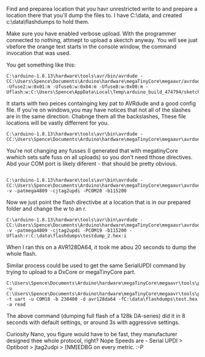 Find and preparea location that you havr unrestricted write to and prepare a location there that you'll dump the files to. I have C:\data, and created c:\data\flashdumps to hold them.


Make sure you have enabled verbose upload. With the programmer connected to nothing, attmept to upload a skectch anyway. You will see juat vbefore the orange text starts in the console window, the command invocation that was used.


You get something like this:

```
C:\arduino-1.8.13\hardware\tools\avr/bin/avrdude -CC:\Users\Spence\Documents\Arduino\hardware\megaTinyCore\megaavr/avrdude.conf  -Ufuse2:w:0x01:m -Ufuse6:w:0x04:m -Ufuse8:w:0x00:m -Uflash:w:C:\Users\Spence\AppData\Local\Temp\arduino_build_474794/sketch_feb23a.ino.hex:i
```

It starts with two peices containging key pat to AVRdude and a good config file.
If you're on windows,you may have notices that not all of the slashes are in the same direction. Chabnge them all the backslashes,
These file locations will be vastly differrent for you.

```
C:\arduino-1.8.13\hardware\tools\avr\bin\avrdude -CC:\Users\Spence\Documents\Arduino\hardware\megaTinyCore\megaavr\avrdude.conf

```
You're not changing any fusses (I generated that with megatinyCore wwhich sets safe fuss on all uploads) so you don't need tthose directives. Abd your COM port is likely diferent - that should be pretty obvious.
```

C:\arduino-1.8.13\hardware\tools\avr\bin\avrdude -CC:\Users\Spence\Documents\Arduino\hardware\megaTinyCore\megaavr\avrdude.conf -v -patmega4809 -cjtag2updi -PCOM20 -b115200
```
Now we just point the flash directivbe at a location that is in our prepared folder and change the w to an r.
```
C:\arduino-1.8.13\hardware\tools\avr\bin\avrdude -CC:\Users\Spence\Documents\Arduino\hardware\megaTinyCore\megaavr\avrdude.conf -v -patmega4809 -cjtag2updi -PCOM19 -b115200 -Uflash:r:C:\data\flashdumps\testdump_2.hex:i
```
When I ran this on a AVR128DA64, it took me abou 20 seconds to dump the whole flash.

Similar process could be used to get the same SerialUPDI command by trying to upload to a DxCore or megaTinyCore part.

```
C:\Users\Spence\Documents\Arduino\hardware\megaTinyCore\megaavr\tools\python3\python3 -u C:\Users\Spence\Documents\Arduino\hardware\megaTinyCore\megaavr\tools\prog.py -t uart -u COM18 -b 230400 -d avr128da64 -fC:\data\flashdumps\test.hex -a read
```
The above command (dumping full flash of a 128k DA-series) did it in 8 seconds with default settings, or around 3s with aggressive settings.


Curiosity Nano, you figure would have to be fast, they manufacturer designed thee whole protocol, right? Nope  Speeds are - Serial UPDI > Optiboot > jtag2udpi > [NM]EDBG on every metric. :-P
